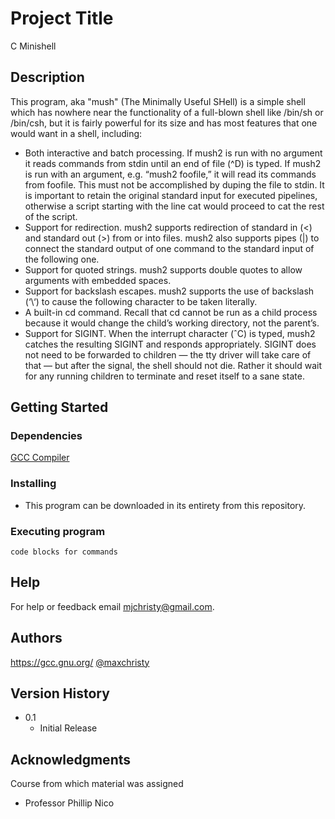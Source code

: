# Project Title

C Minishell

## Description

This program, aka "mush" (The Minimally Useful SHell) is a simple shell which has nowhere near the functionality of a
full-blown shell like /bin/sh or /bin/csh, but it is fairly powerful for its size and has most features
that one would want in a shell, including:

* Both interactive and batch processing. If mush2 is run with no argument it reads commands from stdin until an end of file (^D) is typed. If mush2 is run with an argument, e.g. “mush2 foofile,” it will read its commands from foofile.
This must not be accomplished by duping the file to stdin. It is important to retain the
original standard input for executed pipelines, otherwise a script starting with the line cat
would proceed to cat the rest of the script.
* Support for redirection. mush2 supports redirection of standard in (<) and standard out (>) from or into files. mush2 also supports pipes (|) to connect the standard output of one command to the standard input of the following one.
* Support for quoted strings. mush2 supports double quotes to allow arguments with embedded spaces.
* Support for backslash escapes. mush2 supports the use of backslash (‘\‘) to cause the following character to be taken literally.
* A built-in cd command. Recall that cd cannot be run as a child process because it would change the child’s working directory, not the parent’s.
* Support for SIGINT. When the interrupt character (ˆC) is typed, mush2 catches the resulting SIGINT and responds appropriately. SIGINT does not need to be forwarded to children — the tty driver will take care of that — but after the signal, the shell should not die. Rather it should wait for any running children to terminate and reset itself to a sane state.

## Getting Started

### Dependencies

[GCC Compiler](https://gcc.gnu.org/)

### Installing

* This program can be downloaded in its entirety from this repository.

### Executing program

```
code blocks for commands
```

## Help

For help or feedback email mjchristy@gmail.com.

## Authors
https://gcc.gnu.org/
[@maxchristy](https://github.com/maxchristy)

## Version History

* 0.1
    * Initial Release

## Acknowledgments

Course from which material was assigned

* Professor Phillip Nico
